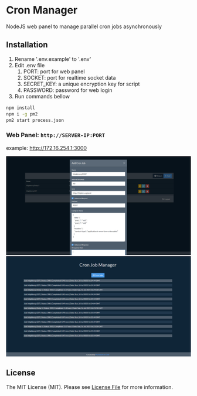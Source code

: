 # Cron Manager

NodeJS web panel to manage parallel cron jobs asynchronously

## Installation

1. Rename '.env.example' to '.env'
2. Edit .env file
    1. PORT: port for web panel
    2. SOCKET: port for realtime socket data
    3. SECRET_KEY: a unique encryption key for script
    4. PASSWORD: password for web login
3. Run commands bellow

```sh
npm install
npm i -g pm2
pm2 start process.json
```

### Web Panel: ```http://SERVER-IP:PORT```
example: http://172.16.254.1:3000

![Index Page](images/index.png)
![Watch Page](images/watch.png)

## License

The MIT License (MIT). Please see [License File](LISENCE) for more information.